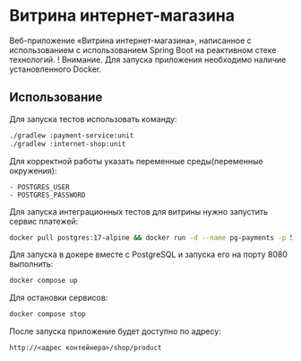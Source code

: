 # Витрина интернет-магазина

Веб-приложение «Витрина интернет-магазина», написанное с использованием с использованием Spring Boot на реактивном стеке технологий.
! Внимание. Для запуска приложения необходимо наличие установленного Docker.
## Использование

Для запуска тестов использовать команду:

```sh
./gradlew :payment-service:unit
./gradlew :internet-shop:unit
```

Для корректной работы указать переменные среды(переменные окружения):
```
- POSTGRES_USER
- POSTGRES_PASSWORD
```

Для запуска интеграционных тестов для витрины нужно запустить сервис платежей:
```sh
docker pull postgres:17-alpine && docker run -d --name pg-payments -p 5433:5432 -e POSTGRES_USER=postgres -e POSTGRES_PASSWORD=postgres -e POSTGRES_DB=payments postgres:17-alpine && ./gradlew :payment-service:bootRun
```

Для запуска в докере вместе с PostgreSQL и запуска его на порту 8080 выполнить:

```sh
docker compose up
```
Для остановки сервисов:

```sh
docker compose stop
```
После запуска приложение будет доступно по адресу:

```
http://<адрес контейнера>/shop/product
```